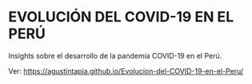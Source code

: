 # EVOLUCIÓN DEL COVID-19 EN EL PERÚ

Insights sobre el desarrollo de la pandemia COVID-19 en el Perú.

Ver: https://agustintapia.github.io/Evolucion-del-COVID-19-en-el-Peru/
